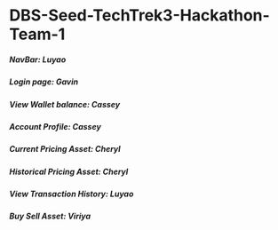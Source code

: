 # DBS-Seed-TechTrek3-Hackathon-Team-1


##### NavBar: Luyao<br>
##### Login page: Gavin<br>
##### View Wallet balance: Cassey<br>
##### Account Profile: Cassey<br>
##### Current Pricing Asset: Cheryl<br>
##### Historical Pricing Asset: Cheryl<br>
##### View Transaction History: Luyao<br>
##### Buy Sell Asset: Viriya<br>







